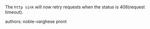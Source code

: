 The `http sink` will now retry requests when the status is 408(request timeout).

authors: noble-varghese pront
